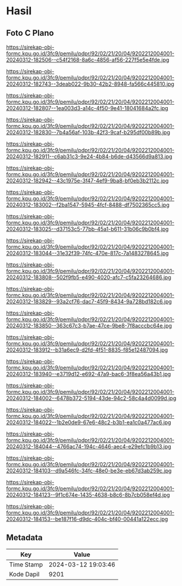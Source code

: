 # Hasil

## Foto C Plano

https://sirekap-obj-formc.kpu.go.id/3fc9/pemilu/pdpr/92/02/21/20/04/9202212004001-20240312-182506--c54f2168-8a6c-4856-af56-227f5e5e4fde.jpg

https://sirekap-obj-formc.kpu.go.id/3fc9/pemilu/pdpr/92/02/21/20/04/9202212004001-20240312-182743--3deab022-9b30-42b2-8948-fa566c445810.jpg

https://sirekap-obj-formc.kpu.go.id/3fc9/pemilu/pdpr/92/02/21/20/04/9202212004001-20240312-182807--1ea003d3-a14c-4f50-9e41-18041684a2fc.jpg

https://sirekap-obj-formc.kpu.go.id/3fc9/pemilu/pdpr/92/02/21/20/04/9202212004001-20240312-182830--7b4a56af-103b-42f3-9caf-b295df00b89b.jpg

https://sirekap-obj-formc.kpu.go.id/3fc9/pemilu/pdpr/92/02/21/20/04/9202212004001-20240312-182911--c6ab31c3-9e24-4b84-b6de-d43566d9a813.jpg

https://sirekap-obj-formc.kpu.go.id/3fc9/pemilu/pdpr/92/02/21/20/04/9202212004001-20240312-182942--43c1975e-3f47-4ef9-9ba8-bf0eb3b2112c.jpg

https://sirekap-obj-formc.kpu.go.id/3fc9/pemilu/pdpr/92/02/21/20/04/9202212004001-20240312-183002--f2ba1547-5945-4fcf-8488-df7502365cc5.jpg

https://sirekap-obj-formc.kpu.go.id/3fc9/pemilu/pdpr/92/02/21/20/04/9202212004001-20240312-183025--d37153c5-77bb-45a1-b611-31b06c9b0bf4.jpg

https://sirekap-obj-formc.kpu.go.id/3fc9/pemilu/pdpr/92/02/21/20/04/9202212004001-20240312-183044--31e32f39-74fc-470e-817c-7a1483278645.jpg

https://sirekap-obj-formc.kpu.go.id/3fc9/pemilu/pdpr/92/02/21/20/04/9202212004001-20240312-183808--502f9fb5-e490-4020-afc7-c5fa23264686.jpg

https://sirekap-obj-formc.kpu.go.id/3fc9/pemilu/pdpr/92/02/21/20/04/9202212004001-20240312-183829--93a2cf76-dac7-45f9-8434-9a728bd182c6.jpg

https://sirekap-obj-formc.kpu.go.id/3fc9/pemilu/pdpr/92/02/21/20/04/9202212004001-20240312-183850--363c67c3-b7ae-47ce-9be8-7f8acccbc64e.jpg

https://sirekap-obj-formc.kpu.go.id/3fc9/pemilu/pdpr/92/02/21/20/04/9202212004001-20240312-183912--b31a6ec9-d2fd-4f51-8835-f85e12487094.jpg

https://sirekap-obj-formc.kpu.go.id/3fc9/pemilu/pdpr/92/02/21/20/04/9202212004001-20240312-183940--e3719d12-e692-47a9-bac6-3f8ea56a43b1.jpg

https://sirekap-obj-formc.kpu.go.id/3fc9/pemilu/pdpr/92/02/21/20/04/9202212004001-20240312-184002--6478b372-5194-43de-94c2-58c4a4d0099d.jpg

https://sirekap-obj-formc.kpu.go.id/3fc9/pemilu/pdpr/92/02/21/20/04/9202212004001-20240312-184022--1b2e0de9-67e6-48c2-b3b1-ea1c0a477ac6.jpg

https://sirekap-obj-formc.kpu.go.id/3fc9/pemilu/pdpr/92/02/21/20/04/9202212004001-20240312-184044--4766ac74-194c-4646-aec4-e29efc1b9b13.jpg

https://sirekap-obj-formc.kpu.go.id/3fc9/pemilu/pdpr/92/02/21/20/04/9202212004001-20240312-184103--d9a546fc-34fc-48e0-be3e-eb67d3ab259c.jpg

https://sirekap-obj-formc.kpu.go.id/3fc9/pemilu/pdpr/92/02/21/20/04/9202212004001-20240312-184123--9f1c674e-1435-4638-b8c6-8b7cb058ef4d.jpg

https://sirekap-obj-formc.kpu.go.id/3fc9/pemilu/pdpr/92/02/21/20/04/9202212004001-20240312-184153--be187f16-d9dc-404c-bf40-00441a122ecc.jpg


## Metadata

| Key        | Value               |
| ---------- | ------------------- |
| Time Stamp | 2024-03-12 19:03:46 |
| Kode Dapil | 9201                |



